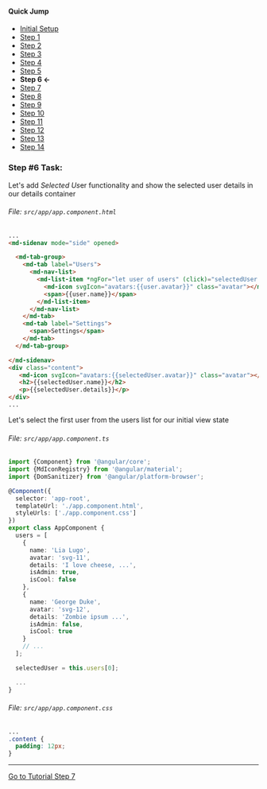 #### Quick Jump ####
* [Initial Setup](./INITIAL_SETUP.md)
* [Step 1](./STEP_1.md)
* [Step 2](./STEP_2.md)
* [Step 3](./STEP_3.md)
* [Step 4](./STEP_4.md)
* [Step 5](./STEP_5.md)
* **Step 6 <-**
* [Step 7](./STEP_7.md)
* [Step 8](./STEP_8.md)
* [Step 9](./STEP_9.md)
* [Step 10](./STEP_10.md)
* [Step 11](./STEP_11.md)
* [Step 12](./STEP_12.md)
* [Step 13](./STEP_13.md)
* [Step 14](./STEP_14.md)

### Step #6 Task:

Let's add *Selected Us*er functionality and show the selected user details in our details container

###### File:  `src/app/app.component.html`

```html
...
<md-sidenav mode="side" opened>

  <md-tab-group>
    <md-tab label="Users">
      <md-nav-list>
        <md-list-item *ngFor="let user of users" (click)="selectedUser = user">
          <md-icon svgIcon="avatars:{{user.avatar}}" class="avatar"></md-icon>
          <span>{{user.name}}</span>
        </md-list-item>
      </md-nav-list>
    </md-tab>
    <md-tab label="Settings">
      <span>Settings</span>
    </md-tab>
  </md-tab-group>

</md-sidenav>
<div class="content">
   <md-icon svgIcon="avatars:{{selectedUser.avatar}}" class="avatar"></md-icon>
   <h2>{{selectedUser.name}}</h2>
   <p>{{selectedUser.details}}</p>
</div>
...
```

Let's select the first user from the users list for our initial view state

###### File:  `src/app/app.component.ts`

```ts
import {Component} from '@angular/core';
import {MdIconRegistry} from '@angular/material';
import {DomSanitizer} from '@angular/platform-browser';

@Component({
  selector: 'app-root',
  templateUrl: './app.component.html',
  styleUrls: ['./app.component.css']
})
export class AppComponent {
  users = [
    {
      name: 'Lia Lugo',
      avatar: 'svg-11',
      details: 'I love cheese, ...',
      isAdmin: true,
      isCool: false
    },
    {
      name: 'George Duke',
      avatar: 'svg-12',
      details: 'Zombie ipsum ...',
      isAdmin: false,
      isCool: true
    }
    // ...
  ];

  selectedUser = this.users[0];

  ...
}

```

###### File:  `src/app/app.component.css`

```css
...
.content {
  padding: 12px;
}
```

----

[Go to Tutorial Step 7](./STEP_7.md)
